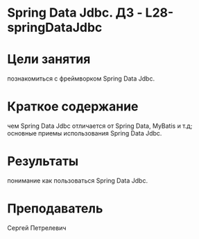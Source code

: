 # Spring Data Jdbc. ДЗ - L28-springDataJdbc

# Цели занятия
познакомиться с фреймворком Spring Data Jdbc.

# Краткое содержание
чем Spring Data Jdbc отличается от Spring Data, MyBatis и т.д;<br/>
основные приемы использования Spring Data Jdbc.

# Результаты
понимание как пользоваться Spring Data Jdbc.

# Преподаватель
Сергей Петрелевич